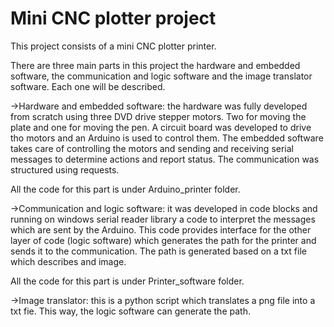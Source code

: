 # Mini CNC plotter project

This project consists of a mini CNC plotter printer.

There are three main parts in this project the hardware and embedded software, the communication and logic software and the image translator software. Each one will be described.

->Hardware and embedded software: the hardware was fully developed from scratch using three DVD drive stepper motors. Two for moving the plate and one for moving the pen. A circuit board was developed to drive tho motors and an Arduino is used to control them. The embedded software takes care of controlling the motors and sending and receiving serial messages to determine actions and report status. The communication was structured using requests.

All the code for this part is under Arduino_printer folder.

->Communication and logic software: it was developed in code blocks and running on windows serial reader library a code to interpret the messages which are sent by the Arduino. This code provides interface for the other layer of code (logic software) which generates the path for the printer and sends it to the communication. The path is generated based on a txt file which describes and image.

All the code for this part is under Printer_software folder.

->Image translator: this is a python script which translates a png file into a txt fie. This way, the logic software can generate the path.
